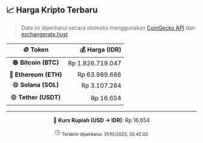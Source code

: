 

<!-- HARGA_KRIPTO -->
## 📈 Harga Kripto Terbaru

> Data ini diperbarui secara otomatis menggunakan [CoinGecko API](https://www.coingecko.com/) dan [exchangerate.host](https://exchangerate.host/)

<div align="center">

| 🪙 Token | 💰 Harga (IDR) |
|:------:|---------------:|
| 🟠 **Bitcoin (BTC)**   | Rp 1.826.719.047 |
| 🔵 **Ethereum (ETH)**  | Rp 63.989.686 |
| 🟣 **Solana (SOL)**    | Rp 3.107.284 |
| 🟢 **Tether (USDT)**   | Rp 16.654 |

---

💱 **Kurs Rupiah (USD → IDR)**: Rp 16.654

🕒 <sub>Terakhir diperbarui: 31/10/2025, 20.42.02</sub>

</div>
<!-- /HARGA_KRIPTO -->